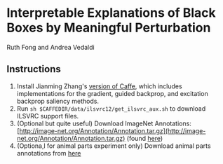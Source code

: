 # Interpretable Explanations of Black Boxes by Meaningful Perturbation
Ruth Fong and Andrea Vedaldi

## Instructions
1. Install Jianming Zhang's [version of Caffe](https://github.com/jimmie33/Caffe-ExcitationBP), which includes implementations for the gradient, guided backprop, and excitation backprop saliency methods.
2. Run `sh $CAFFEDIR/data/ilsvrc12/get_ilsvrc_aux.sh` to download ILSVRC support files.
3. (Optional but quite useful) Download ImageNet Annotations: [http://image-net.org/Annotation/Annotation.tar.gz](http://image-net.org/Annotation/Annotation.tar.gz) (found [here](http://image-net.org/download-bboxes))
4. (Optiona,l for animal parts experiment only) Download animal parts annotations from [here](http://www.robots.ox.ac.uk/~vgg/data/animal_parts)
